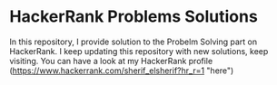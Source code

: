 # HackerRank Problems Solutions
In this repository, I provide solution to the Probelm Solving part on HackerRank.
I keep updating this repository with new solutions, keep visiting. 
You can have a look at my HackerRank profile (https://www.hackerrank.com/sherif_elsherif?hr_r=1 "here") 
